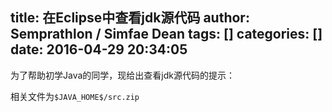 title: 在Eclipse中查看jdk源代码
author: Semprathlon / Simfae Dean
tags: []
categories: []
date: 2016-04-29 20:34:05
---
为了帮助初学Java的同学，现给出查看jdk源代码的提示：

相关文件为`$JAVA_HOME$/src.zip`